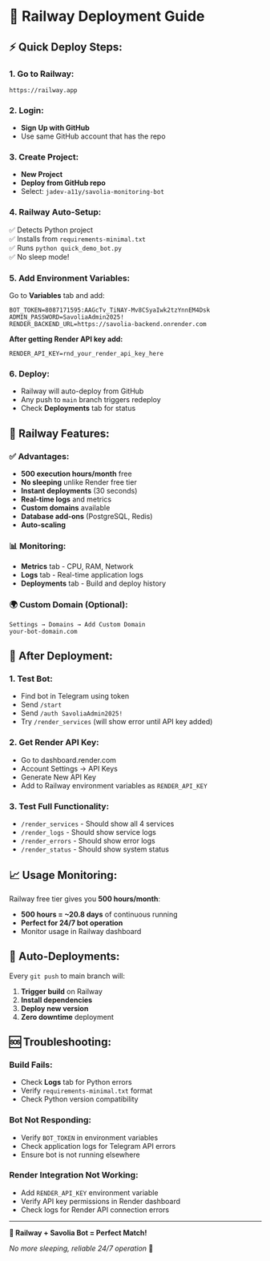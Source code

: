 # 🚂 Railway Deployment Guide

## ⚡ Quick Deploy Steps:

### 1. **Go to Railway:**
```
https://railway.app
```

### 2. **Login:**
- **Sign Up with GitHub**
- Use same GitHub account that has the repo

### 3. **Create Project:**
- **New Project**
- **Deploy from GitHub repo**
- Select: `jadev-a11y/savolia-monitoring-bot`

### 4. **Railway Auto-Setup:**
✅ Detects Python project  
✅ Installs from `requirements-minimal.txt`  
✅ Runs `python quick_demo_bot.py`  
✅ No sleep mode!  

### 5. **Add Environment Variables:**

Go to **Variables** tab and add:

```env
BOT_TOKEN=8087171595:AAGcTv_TiNAY-Mv8CSyaIwk2tzYnnEM4Dsk
ADMIN_PASSWORD=SavoliaAdmin2025!
RENDER_BACKEND_URL=https://savolia-backend.onrender.com
```

**After getting Render API key add:**
```env
RENDER_API_KEY=rnd_your_render_api_key_here
```

### 6. **Deploy:**
- Railway will auto-deploy from GitHub
- Any push to `main` branch triggers redeploy
- Check **Deployments** tab for status

## 🔧 Railway Features:

### ✅ **Advantages:**
- **500 execution hours/month** free
- **No sleeping** unlike Render free tier
- **Instant deployments** (30 seconds)
- **Real-time logs** and metrics
- **Custom domains** available
- **Database add-ons** (PostgreSQL, Redis)
- **Auto-scaling** 

### 📊 **Monitoring:**
- **Metrics** tab - CPU, RAM, Network
- **Logs** tab - Real-time application logs
- **Deployments** tab - Build and deploy history

### 🌍 **Custom Domain (Optional):**
```
Settings → Domains → Add Custom Domain
your-bot-domain.com
```

## 🚨 **After Deployment:**

### 1. **Test Bot:**
- Find bot in Telegram using token
- Send `/start`
- Send `/auth SavoliaAdmin2025!`
- Try `/render_services` (will show error until API key added)

### 2. **Get Render API Key:**
- Go to dashboard.render.com
- Account Settings → API Keys  
- Generate New API Key
- Add to Railway environment variables as `RENDER_API_KEY`

### 3. **Test Full Functionality:**
- `/render_services` - Should show all 4 services
- `/render_logs` - Should show service logs
- `/render_errors` - Should show error logs
- `/render_status` - Should show system status

## 📈 **Usage Monitoring:**

Railway free tier gives you **500 hours/month**:
- **500 hours = ~20.8 days** of continuous running
- **Perfect for 24/7 bot operation**
- Monitor usage in Railway dashboard

## 🔄 **Auto-Deployments:**

Every `git push` to main branch will:
1. **Trigger build** on Railway
2. **Install dependencies** 
3. **Deploy new version**
4. **Zero downtime** deployment

## 🆘 **Troubleshooting:**

### Build Fails:
- Check **Logs** tab for Python errors
- Verify `requirements-minimal.txt` format
- Check Python version compatibility

### Bot Not Responding:
- Verify `BOT_TOKEN` in environment variables
- Check application logs for Telegram API errors
- Ensure bot is not running elsewhere

### Render Integration Not Working:
- Add `RENDER_API_KEY` environment variable
- Verify API key permissions in Render dashboard
- Check logs for Render API connection errors

---

**🎉 Railway + Savolia Bot = Perfect Match!**

*No more sleeping, reliable 24/7 operation* 🚀